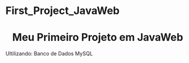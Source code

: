 # First_Project_JavaWeb
<h1 align="center">Meu Primeiro Projeto em JavaWeb</h1>
<p align"center">Ultilizando: Banco de Dados MySQL</p>
